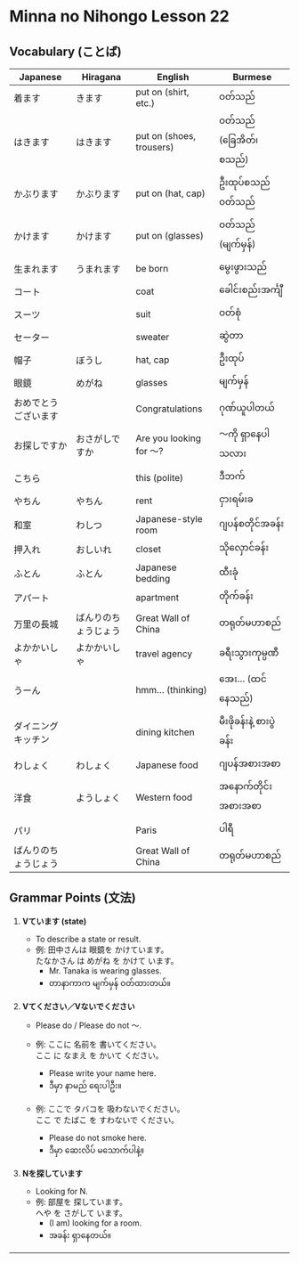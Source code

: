 # Minna no Nihongo Lesson 22

## Vocabulary (ことば)

| Japanese     | Hiragana      | English                    | Burmese                 |
|--------------|--------------|----------------------------|-------------------------|
| 着ます       | きます        | put on (shirt, etc.)       | ဝတ်သည်                  |
| はきます     | はきます      | put on (shoes, trousers)   | ဝတ်သည် (ခြေအိတ်၊ စသည်) |
| かぶります   | かぶります    | put on (hat, cap)          | ဦးထုပ်စသည် ဝတ်သည်      |
| かけます     | かけます      | put on (glasses)           | ဝတ်သည် (မျက်မှန်)        |
| 生まれます   | うまれます    | be born                    | မွေးဖွားသည်              |
| コート       |              | coat                       | ခေါင်းစည်းအင်္ကျီ          |
| スーツ       |              | suit                       | ဝတ်စုံ                    |
| セーター     |              | sweater                    | ဆွဲတာ                    |
| 帽子         | ぼうし        | hat, cap                   | ဦးထုပ်                   |
| 眼鏡         | めがね        | glasses                    | မျက်မှန်                   |
| おめでとうございます|         | Congratulations            | ဂုဏ်ယူပါတယ်              |
| お探しですか | おさがしですか| Are you looking for ～?    | ～ကို ရှာနေပါသလား         |
| こちら       |              | this (polite)              | ဒီဘက်                    |
| やちん       | やちん        | rent                       | ငှားရမ်းခ                 |
| 和室         | わしつ        | Japanese-style room         | ဂျပန်စတိုင်အခန်း            |
| 押入れ       | おしいれ      | closet                     | သိုလှောင်ခန်း              |
| ふとん       | ふとん        | Japanese bedding           | ထီးခုံ                      |
| アパート     |              | apartment                  | တိုက်ခန်း                   |
| 万里の長城   | ばんりのちょうじょう| Great Wall of China    | တရုတ်မဟာစည်                |
| よかかいしゃ | よかかいしゃ  | travel agency              | ခရီးသွားကုမ္ပဏီ            |
| うーん       |              | hmm… (thinking)            | အေး… (ထင်နေသည်)           |
| ダイニングキッチン|          | dining kitchen             | မီးဖိုခန်းနဲ့ စားပွဲခန်း         |
| わしょく     | わしょく      | Japanese food              | ဂျပန်အစားအစာ              |
| 洋食         | ようしょく    | Western food               | အနောက်တိုင်းအစားအစာ         |
| パリ         |              | Paris                      | ပါရီ                      |
| ばんりのちょうじょう|        | Great Wall of China        | တရုတ်မဟာစည်                |

## Grammar Points (文法)

1. **Vています (state)**
   - To describe a state or result.
   - 例: 田中さんは 眼鏡を かけています。  
     たなかさん は めがね を かけて います。
     - Mr. Tanaka is wearing glasses.
     - တာနာကာက မျက်မှန် ဝတ်ထားတယ်။

2. **Vてください／Vないでください**
   - Please do / Please do not ～.
   - 例: ここに 名前を 書いてください。  
     ここ に なまえ を かいて ください。
     - Please write your name here.
     - ဒီမှာ နာမည် ရေးပါဦး။

   - 例: ここで タバコを 吸わないでください。  
     ここ で たばこ を すわないで ください。
     - Please do not smoke here.
     - ဒီမှာ ဆေးလိပ် မသောက်ပါနဲ့။

3. **Nを探しています**
   - Looking for N.
   - 例: 部屋を 探しています。  
     へや を さがして います。
     - (I am) looking for a room.
     - အခန်း ရှာနေတယ်။

---